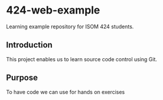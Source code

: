# 424-web-example
Learning example repository for ISOM 424 students.

## Introduction
This project enables us to learn source code control using Git.

## Purpose
To have code we can use for hands on exercises
